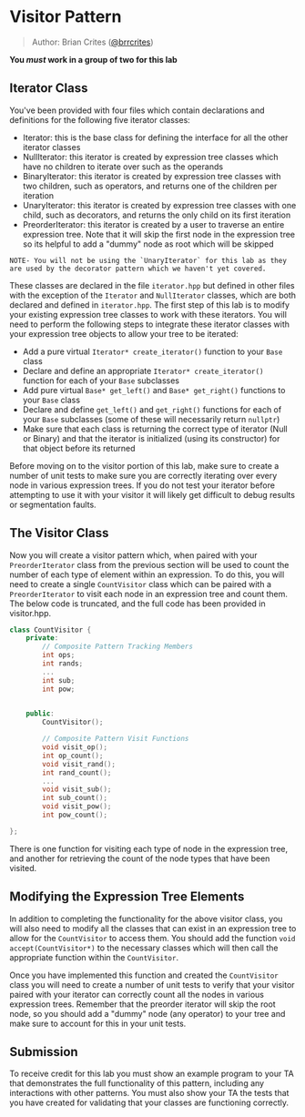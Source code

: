 # Visitor Pattern

> Author: Brian Crites ([@brrcrites](https://github.com/brrcrites))

**You *must* work in a group of two for this lab**

## Iterator Class

You've been provided with four files which contain declarations and definitions for the following five iterator classes:

* Iterator: this is the base class for defining the interface for all the other iterator classes
* NullIterator: this iterator is created by expression tree classes which have no children to iterate over such as the operands
* BinaryIterator: this iterator is created by expression tree classes with two children, such as operators, and returns one of the children per iteration
* UnaryIterator: this iterator is created by expression tree classes with one child, such as decorators, and returns the only child on its first iteration 
* PreorderIterator: this iterator is created by a user to traverse an entire expression tree. Note that it will skip the first node in the expression tree so its helpful to add a "dummy" node as root which will be skipped

``NOTE- You will not be using the `UnaryIterator` for this lab as they are used by the decorator pattern which we haven't yet covered.``

These classes are declared in the file `iterator.hpp` but defined in other files with the exception of the `Iterator` and `NullIterator` classes, which are both declared and defined in `iterator.hpp`. The first step of this lab is to modify your existing expression tree classes to work with these iterators. You will need to perform the following steps to integrate these iterator classes with your expression tree objects to allow your tree to be iterated:

* Add a pure virtual `Iterator* create_iterator()` function to your `Base` class
* Declare and define an appropriate `Iterator* create_iterator()` function for each of your `Base` subclasses
* Add pure virtual `Base* get_left()` and `Base* get_right()` functions to your `Base` class
* Declare and define `get_left()` and `get_right()` functions for each of your `Base` subclasses (some of these will necessarily return `nullptr`)
* Make sure that each class is returning the correct type of iterator (Null or Binary) and that the iterator is initialized (using its constructor) for that object before its returned

Before moving on to the visitor portion of this lab, make sure to create a number of unit tests to make sure you are correctly iterating over every node in various expression trees. If you do not test your iterator before attempting to use it with your visitor it will likely get difficult to debug results or segmentation faults. 

## The Visitor Class

Now you will create a visitor pattern which, when paired with your `PreorderIterator` class from the previous section will be used to count the number of each type of element within an expression. To do this, you will need to create a single `CountVisitor` class which can be paired with a `PreorderIterator` to visit each node in an expression tree and count them. The below code is truncated, and the full code has been provided in visitor.hpp.

```c++
class CountVisitor {
    private:
        // Composite Pattern Tracking Members
        int ops;
        int rands;
        ...
        int sub;
        int pow;
       

    public:
        CountVisitor();

        // Composite Pattern Visit Functions
        void visit_op();
        int op_count();
        void visit_rand();
        int rand_count();
        ...
        void visit_sub();
        int sub_count();
        void visit_pow();
        int pow_count();

};
```

There is one function for visiting each type of node in the expression tree, and another for retrieving the count of the node types that have been visited. 

## Modifying the Expression Tree Elements

In addition to completing the functionality for the above visitor class, you will also need to modify all the classes that can exist in an expression tree to allow for the `CountVisitor` to access them. You should add the function `void accept(CountVisitor*)` to the necessary classes which will then call the appropriate function within the `CountVisitor`.

Once you have implemented this function and created the `CountVisitor` class you will need to create a number of unit tests to verify that your visitor paired with your iterator can correctly count all the nodes in various expression trees. Remember that the preorder iterator will skip the root node, so you should add a "dummy" node (any operator) to your tree and make sure to account for this in your unit tests.

## Submission

To receive credit for this lab you must show an example program to your TA that demonstrates the full functionality of this pattern, including any interactions with other patterns. You must also show your TA the tests that you have created for validating that your classes are functioning correctly.

